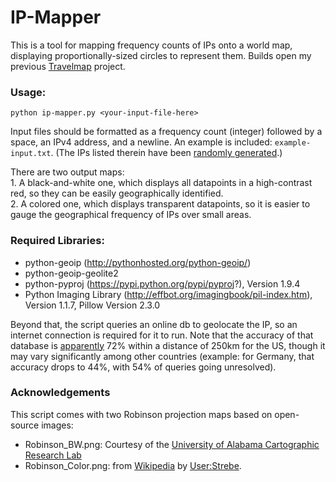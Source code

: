 # IP-Mapper

This is a tool for mapping frequency counts of IPs onto a world map,
displaying proportionally-sized circles to represent them. Builds open my
previous [Travelmap](https://github.com/Datamine/Travelmap) project.

### Usage:

`python ip-mapper.py <your-input-file-here>`

Input files should be formatted as a frequency count (integer) followed by a space, an IPv4 address, and a newline. An example is included: `example-input.txt`.
(The IPs listed therein have been [randomly generated](http://sqa.fyicenter.com/Online_Test_Tools/Test_IP_Address_Generator.php).)

There are two output maps:   
    1. A black-and-white one, which displays all datapoints in a high-contrast red, so they can be easily geographically identified.  
    2. A colored one, which displays transparent datapoints, so it is easier to gauge the geographical frequency of IPs over small areas.  

### Required Libraries:
* python-geoip (http://pythonhosted.org/python-geoip/)
* python-geoip-geolite2
* python-pyproj (https://pypi.python.org/pypi/pyproj?), Version 1.9.4
* Python Imaging Library (http://effbot.org/imagingbook/pil-index.htm), Version 1.1.7, Pillow Version 2.3.0

Beyond that, the script queries an online db to geolocate the IP, so an internet connection is required for it to run.
Note that the accuracy of that database is [apparently](https://www.maxmind.com/en/geoip2-city-database-accuracy?country=United+States&resolution=250) 72% within a distance of 250km for the US,
though it may vary significantly among other countries (example: for Germany, that accuracy drops to 44%, with 54% of queries going unresolved).

### Acknowledgements

This script comes with two Robinson projection maps based on open-source images:
* Robinson_BW.png: Courtesy of the [University of Alabama Cartographic Research Lab](http://alabamamaps.ua.edu/about.html)
* Robinson_Color.png: from [Wikipedia](http://upload.wikimedia.org/wikipedia/commons/9/96/Robinson_projection_SW.jpg) by [User:Strebe](http://commons.wikimedia.org/wiki/User:Strebe).
